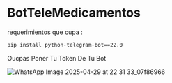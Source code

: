 # BotTeleMedicamentos

requerimientos que cupa : 
<br>
```bash
pip install python-telegram-bot==22.0
```
Oucpas Poner Tu Token De Tu Bot 

![WhatsApp Image 2025-04-29 at 22 31 33_07f86966](https://github.com/user-attachments/assets/ff2e14e1-a1c8-45b6-b93f-8ede56c349cc)
